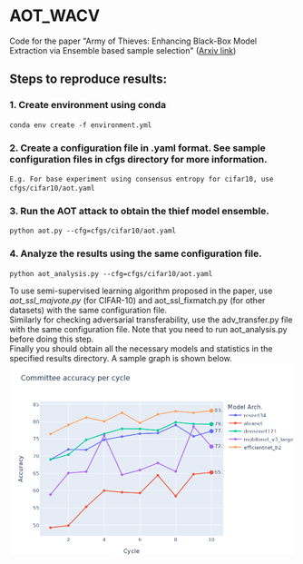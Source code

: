 # AOT_WACV
Code for the paper "Army of Thieves: Enhancing Black-Box Model Extraction via Ensemble based sample selection" (<a href="https://arxiv.org/abs/2311.04588">Arxiv link</a>)

## Steps to reproduce results:
### 1. Create environment using conda 

```
conda env create -f environment.yml
```
### 2. Create a configuration file in .yaml format. See sample configuration files in cfgs directory for more information.
```
E.g. For base experiment using consensus entropy for cifar10, use cfgs/cifar10/aot.yaml
```
### 3. Run the AOT attack to obtain the thief model ensemble. 
```
python aot.py --cfg=cfgs/cifar10/aot.yaml
```
### 4. Analyze the results using the same configuration file. 
```
python aot_analysis.py --cfg=cfgs/cifar10/aot.yaml
```
To use semi-supervised learning algorithm proposed in the paper, use <i>aot_ssl_majvote.py</i> (for CIFAR-10) and <a>aot_ssl_fixmatch.py</a> (for other datasets) with the same configuration file.<br>
Similarly for checking adversarial transferability, use the adv_transfer.py file with the same configuration file. Note that you need to run aot_analysis.py before doing this step. <br>
Finally you should obtain all the necessary models and statistics in the specified results directory. A sample graph is shown below.
<img src='training_cycles.png'></img>


